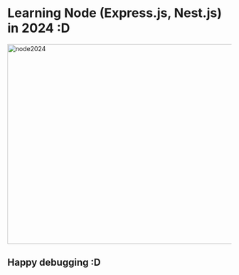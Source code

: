 <h1>Learning Node (Express.js, Nest.js) in 2024 :D </h1>
<img alt="node2024" src="https://miro.medium.com/v2/resize:fit:1400/1*EqtQrOYZuO-GF0pvfWNKMw.png" width="1000" height="450">
<h2>Happy debugging :D</h2>
